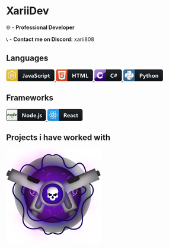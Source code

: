 # XariiDev

🌐 - **Professional Developer**
      
📞 - **Contact me on Discord:** xarii808
## Languages
 <a href="#">
    <img src="icons/js.png" alt="javascript" style="vertical-align:top margin:6px 100px">
    <img src="icons/html.png" alt="html" style="vertical-align:top margin:6px 100px">
    <img src="icons/csharp.png" alt="csharp" style="vertical-align:top margin:6px 100px">
    <img src="icons/python.png" alt="python" style="vertical-align:top margin:6px 100px">
  </a>

## Frameworks 
 <a href="#">
    <img src="icons/nodejs.png" alt="nodejs" style="vertical-align:top margin:6px 100px">
    <img src="icons/react.png" alt="react" style="vertical-align:top margin:6px 100px">
  </a>

## Projects i have worked with
 <a href="#">
    <img src="icons/onlyrp.png" alt="onlyrp" style="vertical-align:top margin:6px 100px">
  </a>

<!--
**xariidev/xariidev** is a ✨ _special_ ✨ repository because its `README.md` (this file) appears on your GitHub profile.

Here are some ideas to get you started:

- 🔭 I’m currently working on ...
- 🌱 I’m currently learning ...
- 👯 I’m looking to collaborate on ...
- 🤔 I’m looking for help with ...
- 💬 Ask me about ...
- 📫 How to reach me: ...
- 😄 Pronouns: ...
- ⚡ Fun fact: ...
-->
